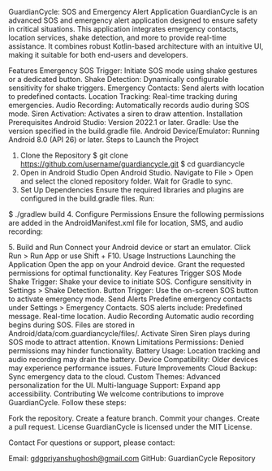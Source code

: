 GuardianCycle: SOS and Emergency Alert Application
GuardianCycle is an advanced SOS and emergency alert application designed to ensure safety in critical situations. This application integrates emergency contacts, location services, shake detection, and more to provide real-time assistance. It combines robust Kotlin-based architecture with an intuitive UI, making it suitable for both end-users and developers.

Features
Emergency SOS Trigger: Initiate SOS mode using shake gestures or a dedicated button.
Shake Detection: Dynamically configurable sensitivity for shake triggers.
Emergency Contacts: Send alerts with location to predefined contacts.
Location Tracking: Real-time tracking during emergencies.
Audio Recording: Automatically records audio during SOS mode.
Siren Activation: Activates a siren to draw attention.
Installation
Prerequisites
Android Studio: Version 2022.1 or later.
Gradle: Use the version specified in the build.gradle file.
Android Device/Emulator: Running Android 8.0 (API 26) or later.
Steps to Launch the Project
1. Clone the Repository
$ git clone https://github.com/username/guardiancycle.git
$ cd guardiancycle
2. Open in Android Studio
Open Android Studio.
Navigate to File > Open and select the cloned repository folder.
Wait for Gradle to sync.
3. Set Up Dependencies
Ensure the required libraries and plugins are configured in the build.gradle files. Run:

$ ./gradlew build
4. Configure Permissions
Ensure the following permissions are added in the AndroidManifest.xml file for location, SMS, and audio recording:

<uses-permission android:name="android.permission.ACCESS_FINE_LOCATION" />
<uses-permission android:name="android.permission.SEND_SMS" />
<uses-permission android:name="android.permission.RECORD_AUDIO" />
5. Build and Run
Connect your Android device or start an emulator.
Click Run > Run App or use Shift + F10.
Usage Instructions
Launching the Application
Open the app on your Android device.
Grant the requested permissions for optimal functionality.
Key Features
Trigger SOS Mode
Shake Trigger: Shake your device to initiate SOS.
Configure sensitivity in Settings > Shake Detection.
Button Trigger: Use the on-screen SOS button to activate emergency mode.
Send Alerts
Predefine emergency contacts under Settings > Emergency Contacts.
SOS alerts include:
Predefined message.
Real-time location.
Audio Recording
Automatic audio recording begins during SOS.
Files are stored in Android/data/com.guardiancycle/files/.
Activate Siren
Siren plays during SOS mode to attract attention.
Known Limitations
Permissions: Denied permissions may hinder functionality.
Battery Usage: Location tracking and audio recording may drain the battery.
Device Compatibility: Older devices may experience performance issues.
Future Improvements
Cloud Backup: Sync emergency data to the cloud.
Custom Themes: Advanced personalization for the UI.
Multi-language Support: Expand app accessibility.
Contributing
We welcome contributions to improve GuardianCycle. Follow these steps:

Fork the repository.
Create a feature branch.
Commit your changes.
Create a pull request.
License
GuardianCycle is licensed under the MIT License.

Contact
For questions or support, please contact:

Email: gdgpriyanshughosh@gmail.com
GitHub: GuardianCycle Repository
